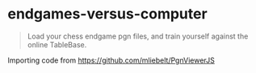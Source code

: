 # endgames-versus-computer

> Load your chess endgame pgn files, and train yourself against the online TableBase.

Importing code from https://github.com/mliebelt/PgnViewerJS